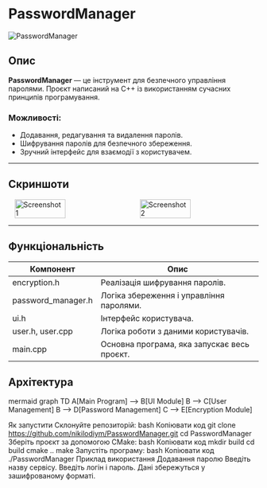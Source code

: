 # PasswordManager

![PasswordManager](https://img.shields.io/badge/C++-Project-blue?style=for-the-badge&logo=c%2B%2B)

## Опис

**PasswordManager** — це інструмент для безпечного управління паролями. Проєкт написаний на C++ із використанням сучасних принципів програмування.

### Можливості:
- Додавання, редагування та видалення паролів.
- Шифрування паролів для безпечного збереження.
- Зручний інтерфейс для взаємодії з користувачем.

---

## Скриншоти

<div style="display: flex; justify-content: space-around;">
    <img src="https://github.com/user-attachments/assets/f08f4094-84aa-426e-bd8f-2b97c37fc874" alt="Screenshot 1" style="width: 45%;">
    <img src="https://github.com/user-attachments/assets/06150a2c-454c-43ca-a5b1-3f640a96a2fb" alt="Screenshot 2" style="width: 45%; margin-right=20px">
</div>


---

## Функціональність

| **Компонент**        | **Опис**                                             |
|----------------------|------------------------------------------------------|
| encryption.h         | Реалізація шифрування паролів.                       |
| password_manager.h   | Логіка збереження і управління паролями.             |
| ui.h                 | Інтерфейс користувача.                               |
| user.h, user.cpp     | Логіка роботи з даними користувачів.                 |
| main.cpp             | Основна програма, яка запускає весь проєкт.          |


## Архітектура

mermaid
graph TD
    A[Main Program] --> B[UI Module]
    B --> C[User Management]
    B --> D[Password Management]
    C --> E[Encryption Module]

Як запустити
Склонуйте репозиторій:
bash
Копіювати код
git clone https://github.com/nikilodiym/PasswordManager.git
cd PasswordManager
Зберіть проєкт за допомогою CMake:
bash
Копіювати код
mkdir build
cd build
cmake ..
make
Запустіть програму:
bash
Копіювати код
./PasswordManager
Приклад використання
Додавання паролю
Введіть назву сервісу.
Введіть логін і пароль.
Дані збережуться у зашифрованому форматі.
